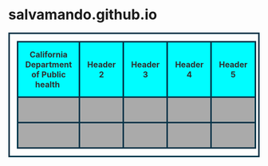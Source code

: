# salvamando.github.io
<!DOCTYPE html>
<html>
<head>
	<title>HTML Table Generator</title> 
	<style>
		.demTable {
			border:3px solid #00364a;
			border-collapse:collapse;
			padding:14px;
		}
		.demTable th {
			border:3px solid #00364a;
			padding:14px;
			background: #00fdff;
			color: #313030;
		}
		.demTable td {
			border:3px solid #00364a;
			text-align:center;
			padding:14px;
			background: #aaaaaa;
			color: #d6d6d6;
		}
	</style>
</head>
<body>
	<table class="demTable">
		<thead>
			<tr>
				<th>California Department of Public health&nbsp;</th>
				<th>Header 2</th>
				<th>Header 3</th>
				<th>Header 4</th>
				<th>Header 5</th>
			</tr>
		</thead>
		<tbody>
			<tr>
				<td>&nbsp;</td>
				<td>&nbsp;</td>
				<td>&nbsp;</td>
				<td>&nbsp;</td>
				<td>&nbsp;</td>
			</tr>
			<tr>
				<td>&nbsp;</td>
				<td>&nbsp;</td>
				<td>&nbsp;</td>
				<td>&nbsp;</td>
				<td>&nbsp;</td>
			</tr>
		</tbody>
	</table>
</body>
</html>
